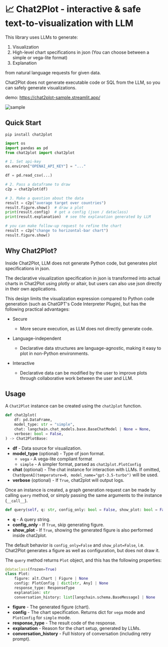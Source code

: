 # 📈 Chat2Plot - interactive & safe text-to-visualization with LLM

This library uses LLMs to generate:

1. Visualization 
2. High-level chart specifications in json (You can choose between a simple or vega-lite format)
3. Explanation

from natural language requests for given data.

Chat2Plot does not generate executable code or SQL from the LLM, 
so you can safely generate visualizations.

demo: https://chat2plot-sample.streamlit.app/

![sample](sample.png)

## Quick Start

```shell
pip install chat2plot
```

```Python
import os
import pandas as pd
from chat2plot import chat2plot

# 1. Set api-key
os.environ["OPENAI_API_KEY"] = "..."

df = pd.read_csv(...)

# 2. Pass a dataframe to draw
c2p = chat2plot(df)

# 3. Make a question about the data
result = c2p("average target over countries")
result.figure.show()  # draw a plot
print(result.config)  # get a config (json / dataclass)
print(result.explanation)  # see the explanation generated by LLM

# you can make follow-up request to refine the chart
result = c2p("change to horizontal-bar chart")
result.figure.show()
```

## Why Chat2Plot?

Inside Chat2Plot, LLM does not generate Python code,
but generates plot specifications in json.

The declarative visualization specification in json is transformed into actual charts in 
Chat2Plot using plotly or altair, but users can also use json directly in their own applications.

This design limits the visualization expression compared to Python code generation 
(such as ChatGPT's Code Interpreter Plugin), but has the following practical advantages:

- Secure
    - More secure execution, as LLM does not directly generate code.

- Language-independent
    - Declarative data structures are language-agnostic, making it easy to plot in non-Python environments.

- Interactive
    - Declarative data can be modified by the user to improve plots through collaborative work between the user and LLM.

## Usage

A `Chat2Plot` instance can be created using the `chat2plot` function.

```Python
def chat2plot(
    df: pd.DataFrame,
    model_type: str = "simple",
    chat: langchain.chat_models.base.BaseChatModel | None = None,
    verbose: bool = False,
) -> Chat2PlotBase:
```

- **df** - Data source for visualization.
- **model_type** (optional) - Type of json format.
  - `vega` - A vega-lite compliant format
  - `simple` - A simpler format, parsed as `chat2plot.PlotConfig`
- **chat** (optional) - The chat instance for interaction with LLMs.
  If omitted, `ChatOpenAI(temperature=0, model_name="gpt-3.5-turbo")` will be used.
- **verbose** (optional) - If `True`, chat2plot will output logs.


Once an instance is created, a graph generation request can be made 
by calling `query` method, or simply passing the same arguments to the instance (`__call__`).

```Python
def query(self, q: str, config_only: bool = False, show_plot: bool = False) -> Plot:
```
- **q** - A query string.
- **config_only** - If `True`, skip generating figure.
- **show_plot** - If `True`, showing the generated figure is also performed inside chat2plot.

The default behavior is `config_only=False` and `show_plot=False`, 
i.e. Chat2Plot generates a figure as well as configuration, but does not draw it.

The `query` method returns `Plot` object, and this has the following properties:

```Python
@dataclass(frozen=True)
class Plot:
    figure: alt.Chart | Figure | None
    config: PlotConfig | dict[str, Any] | None
    response_type: ResponseType
    explanation: str
    conversation_history: list[langchain.schema.BaseMessage] | None
```

- **figure** - The generated figure (chart).
- **config** - The chart specification. Returns dict for `vega` mode and `PlotConfig` for `simple` mode.
- **response_type** - The result code of the response.
- **explanation** - Reason for the chart setup, generated by LLMs.
- **conversation_history** - Full history of conversation (including retry prompt).
